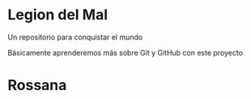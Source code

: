 # Legion del Mal
Un repositorio para conquistar el mundo

Básicamente aprenderemos más sobre Git y GitHub con este proyecto

# Rossana